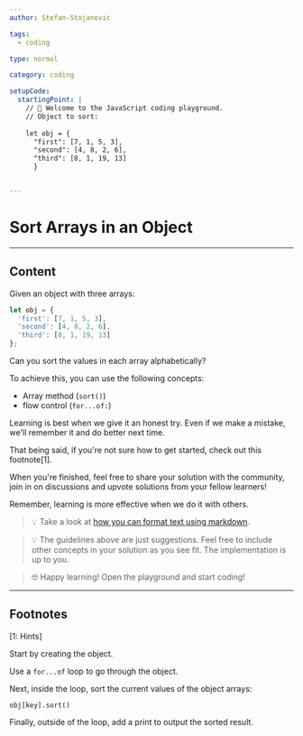 ```yaml
---
author: Stefan-Stojanovic

tags:
  - coding

type: normal

category: coding

setupCode:
  startingPoint: |
    // 👋 Welcome to the JavaScript coding playground.
    // Object to sort:
    
    let obj = { 
      "first": [7, 1, 5, 3],
      "second": [4, 8, 2, 6],
      "third": [8, 1, 19, 13]
      }


---
```


# Sort Arrays in an Object

---

## Content

Given an object with three arrays:

```javascript
let obj = {
  'first': [7, 1, 5, 3],
  'second': [4, 8, 2, 6],
  'third': [8, 1, 19, 13]
};
```

Can you sort the values in each array alphabetically?

To achieve this, you can use the following concepts:
- Array method (`sort()`)
- flow control (`for...of:`)

Learning is best when we give it an honest try. Even if we make a mistake, we'll remember it and do better next time.

That being said, if you're not sure how to get started, check out this footnote[1]. 

When you're finished, feel free to share your solution with the community, join in on discussions and upvote solutions from your fellow learners!

Remember, learning is more effective when we do it with others.

> 💡 Take a look at [how you can format text using markdown](https://www.enki.com/glossary/general/markdown-formatting).

> 💡 The guidelines above are just suggestions. Feel free to include other concepts in your solution as you see fit. The implementation is up to you.

> 🤓 Happy learning! Open the playground and start coding!

---

## Footnotes

[1: Hints]

Start by creating the object.

Use a `for...of` loop to go through the object.

Next, inside the loop, sort the current values of the object arrays:

`obj[key].sort()`

Finally, outside of the loop, add a print to output the sorted result.
